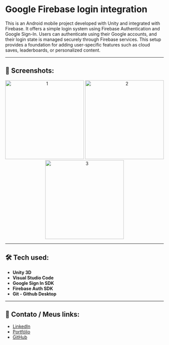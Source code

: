 # Google Firebase login integration

This is an Android mobile project developed with Unity and integrated with Firebase. It offers a simple login system using Firebase Authentication and Google Sign-In. Users can authenticate using their Google accounts, and their login state is managed securely through Firebase services. This setup provides a foundation for adding user-specific features such as cloud saves, leaderboards, or personalized content.

---

## 📸 Screenshots:

<p align="center">
  <img src="https://github.com/user-attachments/assets/9827c700-2a62-424c-944e-47605a2e9b78" alt="1" width="250"/>
  <img src="https://github.com/user-attachments/assets/f9e2b5b2-ed85-4d51-964e-35fc337dfc74" alt="2" width="250"/>
  <img src="https://github.com/user-attachments/assets/9d011c8a-5143-4c9c-b887-244d2e81d447" alt="3" width="250"/>
</p>

---

## 🛠️ Tech used:

- **Unity 3D**  
- **Visual Studio Code**
- **Google Sign In SDK**
- **Firebase Auth SDK**
- **Git - Github Desktop**  

---

## 📲 Contato / Meus links:

- [LinkedIn](https://www.linkedin.com/in/lucas-fernandes-016505230/)
- [Portfólio](https://notluxca.github.io/)
- [GitHub](https://github.com/notluxca)




